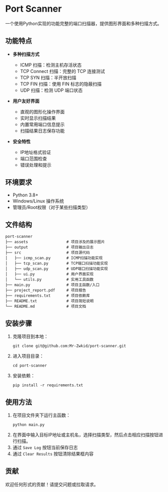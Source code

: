 # Port Scanner

一个使用Python实现的功能完整的端口扫描器，提供图形界面和多种扫描方式。

## 功能特点

- **多种扫描方式**
  - ICMP 扫描：检测主机存活状态
  - TCP Connect 扫描：完整的 TCP 连接测试
  - TCP SYN 扫描：半开放扫描
  - TCP FIN 扫描：使用 FIN 标志的隐蔽扫描
  - UDP 扫描：检测 UDP 端口状态

- **用户友好界面**
  - 直观的图形化操作界面
  - 实时显示扫描结果
  - 内置常用端口信息提示
  - 扫描结果日志保存功能

- **安全特性**
  - IP地址格式验证
  - 端口范围检查
  - 错误处理和提示

## 环境要求

- Python 3.8+
- Windows/Linux 操作系统
- 管理员/Root权限（对于某些扫描类型）

## 文件结构

```
port-scanner
├── assets                 # 项目涉及的展示图片
├── output                 # 项目输出日志
├── src                    # 项目源代码
│   ├── icmp_scan.py       # ICMP扫描功能实现
│   ├── tcp_scan.py        # TCP端口扫描功能实现
│   ├── udp_scan.py        # UDP端口扫描功能实现
│   ├── ui.py              # 用户界面实现
│   └── utils.py           # 实用工具函数
├── main.py                # 项目主函数/入口
├── project_report.pdf     # 项目报告
├── requirements.txt       # 项目依赖库
├── README.txt             # 项目简短说明
└── README.md              # 项目文档
```

## 安装步骤

1. 克隆项目到本地：
   ```
   git clone git@github.com:Mr-Zwkid/port-scanner.git
   ```
2. 进入项目目录：
   ```
   cd port-scanner
   ```
3. 安装依赖：
   ```
   pip install -r requirements.txt
   ```

## 使用方法

1. 在项目文件夹下运行主函数：
   ```
   python main.py
   ```
2. 在界面中输入目标IP地址或主机名，选择扫描类型，然后点击相应扫描按钮进行扫描。
3. 通过 `Save Log` 按钮当前保存日志
4. 通过 `Clear Results` 按钮清除结果框内容

## 贡献

欢迎任何形式的贡献！请提交问题或拉取请求。
